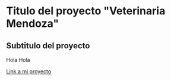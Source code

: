 # Titulo del proyecto "Veterinaria Mendoza"

## Subtitulo del proyecto
Hola Hola

[Link a mi proyecto](https://luis-739.github.io/Veterinaria/)
